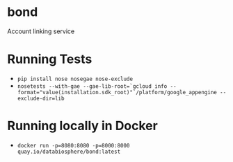 # bond
Account linking service

# Running Tests
* `pip install nose nosegae nose-exclude`
* ```nosetests --with-gae --gae-lib-root=`gcloud info --format="value(installation.sdk_root)"`/platform/google_appengine --exclude-dir=lib```

# Running locally in Docker
* `docker run -p=8080:8080 -p=8000:8000 quay.io/databiosphere/bond:latest`
